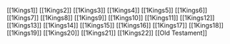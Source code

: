 [[1Kings1]]
[[1Kings2]]
[[1Kings3]]
[[1Kings4]]
[[1Kings5]]
[[1Kings6]]
[[1Kings7]]
[[1Kings8]]
[[1Kings9]]
[[1Kings10]]
[[1Kings11]]
[[1Kings12]]
[[1Kings13]]
[[1Kings14]]
[[1Kings15]]
[[1Kings16]]
[[1Kings17]]
[[1Kings18]]
[[1Kings19]]
[[1Kings20]]
[[1Kings21]]
[[1Kings22]]
[[Old Testament]]